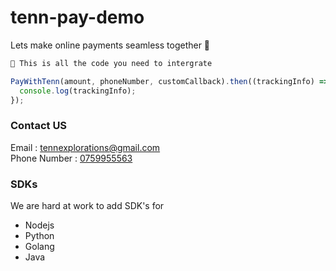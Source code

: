 # tenn-pay-demo
Lets make online payments seamless together 🤝


```md
👀 This is all the code you need to intergrate
```

```js
PayWithTenn(amount, phoneNumber, customCallback).then((trackingInfo) => {
  console.log(trackingInfo);
});
```

### Contact US          
Email : <a href="mailto:tennexplorations@gmail.com">tennexplorations@gmail.com</a>
<br/>
Phone Number : <a href="+tel:0759955563"> 0759955563 </a>

### SDKs
We are hard at work to add SDK's for 

- Nodejs
- Python
- Golang
- Java
